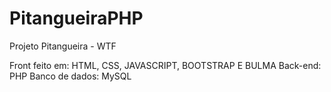 # PitangueiraPHP
Projeto Pitangueira - WTF

Front feito em: HTML, CSS, JAVASCRIPT, BOOTSTRAP E BULMA
Back-end: PHP
Banco de dados: MySQL
